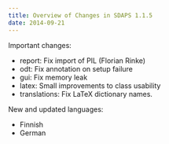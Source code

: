 ```yaml
---
title: Overview of Changes in SDAPS 1.1.5
date: 2014-09-21
---
```

<!--more-->

Important changes:

- report: Fix import of PIL (Florian Rinke)
- odt: Fix annotation on setup failure
- gui: Fix memory leak
- latex: Small improvements to class usability
- translations: Fix LaTeX dictionary names.

New and updated languages:

- Finnish
- German
